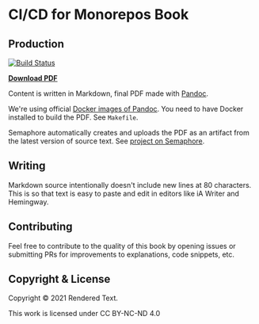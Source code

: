 # CI/CD for Monorepos Book

## Production

[![Build Status](https://semaphore-oss.semaphoreci.com/badges/book-monorepo-cicd/branches/master.svg)](https://semaphore-oss.semaphoreci.com/projects/book-monorepo-cicd)

**[Download PDF](https://wpblog.semaphoreci.com/wp-content/uploads/2021/08/CICD_for_Monorepos.pdf)**

Content is written in Markdown, final PDF made with [Pandoc][pandoc].

We're using official [Docker images of Pandoc][pandoc-docker].
You need to have Docker installed to build the PDF. See `Makefile`.

Semaphore automatically creates and uploads the PDF as an artifact from the
latest version of source text. See [project on Semaphore][semaphore-project].

## Writing

Markdown source intentionally doesn't include new lines at 80 characters. This
is so that text is easy to paste and edit in editors like iA Writer and
Hemingway.

## Contributing

Feel free to contribute to the quality of this book by opening issues or
submitting PRs for improvements to explanations, code snippets, etc.

## Copyright & License

Copyright © 2021 Rendered Text.

This work is licensed under CC BY-NC-ND 4.0 <a href="https://creativecommons.org/licenses/by-nc-nd/4.0"><img height="16" style="margin-left: 3px;vertical-align:text-bottom;" src="https://search.creativecommons.org/static/img/cc_icon.svg" /><img height="16" style="margin-left: 3px;vertical-align:text-bottom;" src="https://search.creativecommons.org/static/img/cc-by_icon.svg" /><img height="16" style="margin-left: 3px;vertical-align:text-bottom;" src="https://search.creativecommons.org/static/img/cc-nc_icon.svg" /><img height="16" style="important;margin-left: 3px;vertical-align:text-bottom;" src="https://search.creativecommons.org/static/img/cc-nd_icon.svg" /></a>

[pandoc]: https://pandoc.org
[pandoc-docker]: https://github.com/pandoc/dockerfiles
[semaphore-project]: https://semaphore-oss.semaphoreci.com/projects/book-monorepo-cicd

